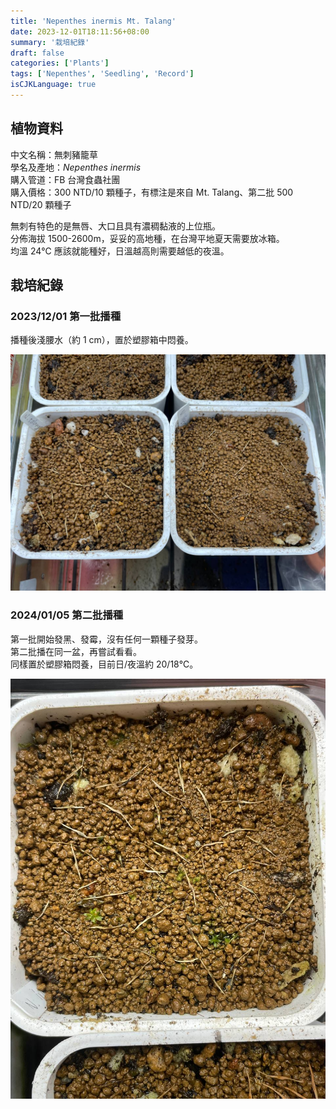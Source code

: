 ```yaml
---
title: 'Nepenthes inermis Mt. Talang'
date: 2023-12-01T18:11:56+08:00
summary: '栽培紀錄'
draft: false
categories: ['Plants']
tags: ['Nepenthes', 'Seedling', 'Record']
isCJKLanguage: true
---
```


## 植物資料

中文名稱：無刺豬籠草  
學名及產地：*Nepenthes inermis*  
購入管道：FB 台灣食蟲社團  
購入價格：300 NTD/10 顆種子，有標注是來自 Mt. Talang、第二批 500 NTD/20 顆種子  

無刺有特色的是無唇、大口且具有濃稠黏液的上位瓶。  
分佈海拔 1500-2600m，妥妥的高地種，在台灣平地夏天需要放冰箱。  
均溫 24℃ 應該就能種好，日溫越高則需要越低的夜溫。  

## 栽培紀錄

### 2023/12/01 第一批播種

播種後淺腰水（約 1 cm），置於塑膠箱中悶養。  

![2023-12-01](./images/2023-12-01.jpg)

### 2024/01/05 第二批播種

第一批開始發黑、發霉，沒有任何一顆種子發芽。  
第二批播在同一盆，再嘗試看看。  
同樣置於塑膠箱悶養，目前日/夜溫約 20/18℃。  

![2023-01-05](./images/2024-01-05.jpg)
